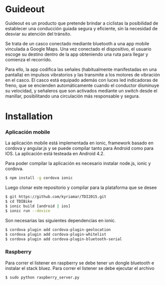 # Guideout
Guideout es un producto que pretende brindar a ciclistas la posibilidad de establecer una conducción guiada segura y eficiente, sin la necesidad de desviar su atención del tránsito. 

Se trata de un casco conectado mediante bluetooth a una app mobile vinculada a Google Maps. Una vez conectado el dispositivo, el usuario escoge su destino dentro de la app obteniendo una ruta para llegar y comienza el recorrido.  

Para ello, la app codifica las señales (habitualmente manifestadas en una pantalla) en impulsos vibratorios y las transmite a los motores de vibración en el casco. El casco está equipado además con luces led indicadoras de freno, que se encienden automáticamente cuando el conductor disminuye su velocidad, y señaleros que son activados mediante un switch desde el manillar, posibilitando una circulación más responsable y segura.


# Installation

### Aplicación mobile
La aplicación mobile está implementada en ionic, framework basado en cordova y angular.js y se puede compilar tanto para Android como para IOS. La aplicación está testeada en Android 4.2.

Para poder compilar la aplicación es necesario instalar node.js, ionic y cordova.

```sh
$ npm install -g cordova ionic
```
Luego clonar este repositorio y compilar para la plataforma que se desee
```sh
$ git https://github.com/kyriamar/TDI2015.git
$ cd TDIBike
$ ionic build [android | ios]
$ ionic run --device
```

Son necesarias las siguientes dependencias en ionic.
```sh
$ cordova plugin add cordova-plugin-geolocation
$ cordova plugin add cordova-plugin-whitelist
$ cordova plugin add cordova-plugin-bluetooth-serial
```

### Raspberry

Para correr el listener en raspberry se debe tener un dongle bluetooth e instalar el stack bluez.
Para correr el listener se debe ejecutar el archivo
```sh
$ sudo python raspberry_server.py
```
